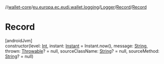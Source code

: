 //[wallet-core](../../../../index.md)/[eu.europa.ec.eudi.wallet.logging](../../index.md)/[Logger](../index.md)/[Record](index.md)/[Record](-record.md)

# Record

[androidJvm]\
constructor(level: [Int](https://kotlinlang.org/api/latest/jvm/stdlib/kotlin-stdlib/kotlin/-int/index.html), instant: [Instant](https://developer.android.com/reference/kotlin/java/time/Instant.html) = Instant.now(), message: [String](https://kotlinlang.org/api/latest/jvm/stdlib/kotlin-stdlib/kotlin/-string/index.html), thrown: [Throwable](https://kotlinlang.org/api/latest/jvm/stdlib/kotlin-stdlib/kotlin/-throwable/index.html)? = null, sourceClassName: [String](https://kotlinlang.org/api/latest/jvm/stdlib/kotlin-stdlib/kotlin/-string/index.html)? = null, sourceMethod: [String](https://kotlinlang.org/api/latest/jvm/stdlib/kotlin-stdlib/kotlin/-string/index.html)? = null)
